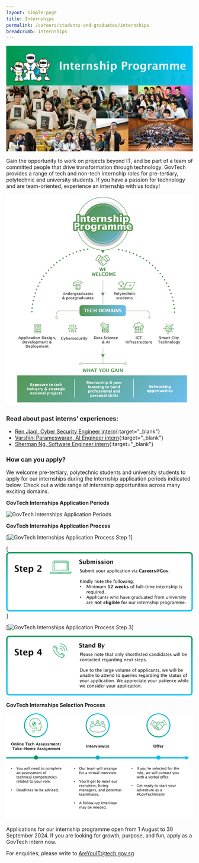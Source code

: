 ```yaml
---
layout: simple-page
title: Internships  
permalink: /careers/students-and-graduates/internships
breadcrumb: Internships 
---
```


![GovTech Internships](/images/careers/application-opening-soon-febandmar-2024.jpg) 

Gain the opportunity to work on projects beyond IT, and be part of a team of committed people that drive transformation through technology. GovTech provides a range of tech and non-tech internship roles for pre-tertiary, polytechnic and university students. If you have a passion for technology and are team-oriented, experience an internship with us today!

![GovTech Internships Overview](/images/careers/internship-chart-2024.png)


### Read about past interns' experiences:

* [Ren Jiaqi, Cyber Security Engineer intern](https://medium.com/ytpo-govtech/from-the-harbour-to-the-high-seas-776f8e6dc860){:target="_blank"}
* [Varshini Parameswaran, AI Engineer intern](https://medium.com/ytpo-govtech/my-meaningful-internship-with-dsaid-va-team-9d8cb079a2d8){:target="_blank"}
* [Sherman Ng, Software Engineer intern](https://medium.com/ytpo-govtech/empowering-govtech-interns-7af65b29fef4){:target="_blank"}


### How can you apply?

We welcome pre-tertiary, polytechnic students and university students to apply for our internships during the internship application periods indicated below. Check out a wide range of internship opportunities across many exciting domains.

**GovTech Internships Application Periods**

![GovTech Internships Application Periods](/images/careers/2024_2025_internship_application_periods.png)

**GovTech Internships Application Process**

[![GovTech Internships Application Process Step 1](/images/careers/aug_2024_internship_application_timeline_closed.png)]

[![GovTech Internships Application Process Step 2](/images/careers/Feb-2024-internship-application-step2.png)]

[![GovTech Internships Application Process Step 3](/images/careers/internship_application_timeline_3_closed.png)]

![GovTech Internships Application Process Step 4](/images/careers/Feb-2024-internship-application-step4.png)

**GovTech Internships Selection Process**

![GovTech Internships Selection Process](/images/careers/post_internship_application_process.png)


Applications for our internship programme open from 1 August to 30 September 2024. If you are looking for growth, purpose, and fun, apply as a GovTech intern now.

For enquiries, please write to <AreYouIT@tech.gov.sg>



